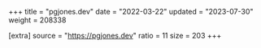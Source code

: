 +++
title = "pgjones.dev"
date = "2022-03-22"
updated = "2023-07-30"
weight = 208338

[extra]
source = "https://pgjones.dev"
ratio = 11
size = 203
+++
